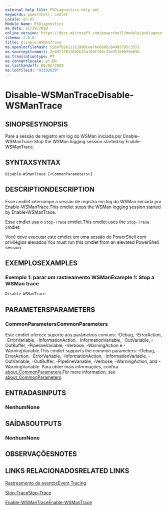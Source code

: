 ```yaml
---
external help file: PSDiagnostics-help.xml
keywords: powershell, cmdlet
Locale: en-US
Module Name: PSDiagnostics
ms.date: 11/29/2018
online version: https://docs.microsoft.com/powershell/module/psdiagnostics/disable-wsmantrace?view=powershell-7.1&WT.mc_id=ps-gethelp
schema: 2.0.0
title: Disable-WSManTrace
ms.openlocfilehash: 5566fb2e11311990cea76e6802c84985795c3553
ms.sourcegitcommit: 2e497178126b2b33a169ff04c31e251e0b59e89b
ms.translationtype: MT
ms.contentlocale: pt-BR
ms.lasthandoff: 06/02/2020
ms.locfileid: "93192629"
---
```

# <span data-ttu-id="c4372-103">Disable-WSManTrace</span><span class="sxs-lookup"><span data-stu-id="c4372-103">Disable-WSManTrace</span></span>

## <span data-ttu-id="c4372-104">SINOPSE</span><span class="sxs-lookup"><span data-stu-id="c4372-104">SYNOPSIS</span></span>
<span data-ttu-id="c4372-105">Pare a sessão de registro em log do WSMan iniciada por Enable-WSManTrace.</span><span class="sxs-lookup"><span data-stu-id="c4372-105">Stop the WSMan logging session started by Enable-WSManTrace.</span></span>

## <span data-ttu-id="c4372-106">SYNTAX</span><span class="sxs-lookup"><span data-stu-id="c4372-106">SYNTAX</span></span>

```
Disable-WSManTrace [<CommonParameters>]
```

## <span data-ttu-id="c4372-107">DESCRIPTION</span><span class="sxs-lookup"><span data-stu-id="c4372-107">DESCRIPTION</span></span>
<span data-ttu-id="c4372-108">Esse cmdlet interrompe a sessão de registro em log do WSMan iniciada por Enable-WSManTrace.</span><span class="sxs-lookup"><span data-stu-id="c4372-108">This cmdlet stops the WSMan logging session started by Enable-WSManTrace.</span></span>

<span data-ttu-id="c4372-109">Esse cmdlet usa o `Stop-Trace` cmdlet.</span><span class="sxs-lookup"><span data-stu-id="c4372-109">This cmdlet uses the `Stop-Trace` cmdlet.</span></span>

<span data-ttu-id="c4372-110">Você deve executar este cmdlet em uma sessão do PowerShell com privilégios elevados.</span><span class="sxs-lookup"><span data-stu-id="c4372-110">You must run this cmdlet from an elevated PowerShell session.</span></span>

## <span data-ttu-id="c4372-111">EXEMPLOS</span><span class="sxs-lookup"><span data-stu-id="c4372-111">EXAMPLES</span></span>

### <span data-ttu-id="c4372-112">Exemplo 1: parar um rastreamento WSMan</span><span class="sxs-lookup"><span data-stu-id="c4372-112">Example 1: Stop a WSMan trace</span></span>

```powershell
Disable-WSManTrace
```

## <span data-ttu-id="c4372-113">PARAMETERS</span><span class="sxs-lookup"><span data-stu-id="c4372-113">PARAMETERS</span></span>

### <span data-ttu-id="c4372-114">CommonParameters</span><span class="sxs-lookup"><span data-stu-id="c4372-114">CommonParameters</span></span>

<span data-ttu-id="c4372-115">Este cmdlet oferece suporte aos parâmetros comuns: -Debug, -ErrorAction, -ErrorVariable, -InformationAction, -InformationVariable, -OutVariable, -OutBuffer, -PipelineVariable, -Verbose, -WarningAction e -WarningVariable.</span><span class="sxs-lookup"><span data-stu-id="c4372-115">This cmdlet supports the common parameters: -Debug, -ErrorAction, -ErrorVariable, -InformationAction, -InformationVariable, -OutVariable, -OutBuffer, -PipelineVariable, -Verbose, -WarningAction, and -WarningVariable.</span></span> <span data-ttu-id="c4372-116">Para obter mais informações, confira [about_CommonParameters](https://go.microsoft.com/fwlink/?LinkID=113216).</span><span class="sxs-lookup"><span data-stu-id="c4372-116">For more information, see [about_CommonParameters](https://go.microsoft.com/fwlink/?LinkID=113216).</span></span>

## <span data-ttu-id="c4372-117">ENTRADAS</span><span class="sxs-lookup"><span data-stu-id="c4372-117">INPUTS</span></span>

### <span data-ttu-id="c4372-118">Nenhum</span><span class="sxs-lookup"><span data-stu-id="c4372-118">None</span></span>

## <span data-ttu-id="c4372-119">SAÍDAS</span><span class="sxs-lookup"><span data-stu-id="c4372-119">OUTPUTS</span></span>

### <span data-ttu-id="c4372-120">Nenhum</span><span class="sxs-lookup"><span data-stu-id="c4372-120">None</span></span>

## <span data-ttu-id="c4372-121">OBSERVAÇÕES</span><span class="sxs-lookup"><span data-stu-id="c4372-121">NOTES</span></span>

## <span data-ttu-id="c4372-122">LINKS RELACIONADOS</span><span class="sxs-lookup"><span data-stu-id="c4372-122">RELATED LINKS</span></span>

[<span data-ttu-id="c4372-123">Rastreamento de eventos</span><span class="sxs-lookup"><span data-stu-id="c4372-123">Event Tracing</span></span>](/windows/desktop/ETW/event-tracing-portal)

[<span data-ttu-id="c4372-124">Stop-Trace</span><span class="sxs-lookup"><span data-stu-id="c4372-124">Stop-Trace</span></span>](stop-trace.md)

[<span data-ttu-id="c4372-125">Enable-WSManTrace</span><span class="sxs-lookup"><span data-stu-id="c4372-125">Enable-WSManTrace</span></span>](Enable-WSManTrace.md)

